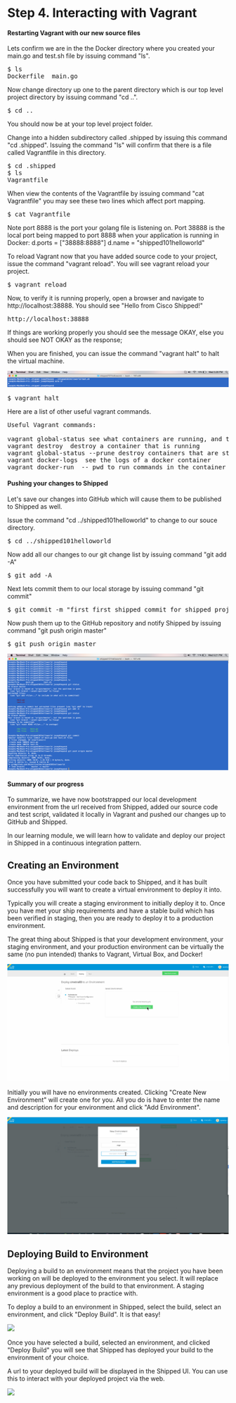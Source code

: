 # Step 4. Interacting with Vagrant #

#### Restarting Vagrant with our new source files
Lets confirm we are in the the Docker directory where you created your main.go and test.sh file by issuing command "ls".  

<pre>$ ls
Dockerfile	main.go	
</pre></li>

Now change directory up one to the parent directory which is our top level project directory by issuing command "cd ..". 

<pre>$ cd ..</pre></li>

You should now be at your top level project folder.

Change into a hidden subdirectory called .shipped by issuing this command "cd .shipped". Issuing the command "ls" will confirm that there is a file called Vagrantfile in this directory.

<pre>$ cd .shipped
$ ls
Vagrantfile
</pre></li>

When view the contents of the Vagrantfile by issuing command "cat Vagrantfile" you may see these two lines which affect port mapping. 

<pre>$ cat Vagrantfile
</pre></li>

Note port 8888 is the port your golang file is listening on. Port 38888 is the local port being mapped to port 8888 when your application is running in Docker:
        d.ports = ["38888:8888"]
        d.name = "shipped101helloworld"
  	  
To reload Vagrant now that you have added source code to your project, issue the command "vagrant reload". You will see vagrant reload your project.

<pre>$ vagrant reload
</pre></li>

Now, to verify it is running properly, open a browser and navigate to http://localhost:38888. You should see "Hello from Cisco Shipped!"

<pre>http://localhost:38888
</pre></li>

If things are working properly you should see the message OKAY, else you should see NOT OKAY as the response;

When you are finished, you can issue the command "vagrant halt" to halt the virtual machine.

![](https://github.com/CiscoCloud/Shipped-Learning-Labs/blob/master/shipped-101-first-project/src/posts/files/shipped-101-first-project/testshreturnszero.png)

<pre>$ vagrant halt
</pre></li>

Here are a list of other useful vagrant commands. 

<pre>
Useful Vagrant commands:

vagrant global-status see what containers are running, and their ids.
vagrant destroy <container_id> destroy a container that is running
vagrant global-status --prune destroy containers that are stopped.
vagrant docker-logs <container_id> see the logs of a docker container
vagrant docker-run <container_id> -- pwd to run commands in the container
</pre></li>

#### Pushing your changes to Shipped

Let's save our changes into GitHub which will cause them to be published to Shipped as well.

Issue the command "cd ../shipped101helloworld" to change to our souce directory.

<pre>$ cd ../shipped101helloworld
</pre></li>

Now add all our changes to our git change list by issuing command "git add -A"
<pre>$ git add -A
</pre></li>
Next lets commit them to our local storage by issuing command "git commit"
<pre>$ git commit -m "first first shipped commit for shipped project 101"
</pre></li>
Now push them up to the GitHub repository and notify Shipped by issuing command "git push origin master"

<pre>$ git push origin master
</pre></li>

![](https://github.com/CiscoCloud/Shipped-Learning-Labs/blob/master/shipped-101-first-project/src/posts/files/shipped-101-first-project/gitsubmitnpush.png)

#### Summary of our progress

To summarize, we have now bootstrapped our local development environment from the url received from Shipped, added our source code and test script, validated it locally in Vagrant and pushed our changes up to GitHub and Shipped.

In our learning module, we will learn how to validate and deploy our project in Shipped in a continuous integration pattern.

## Creating an Environment

Once you have submitted your code back to Shipped, and it has built successfully you will want to create a virtual environment to deploy it into. 

Typically you will create a staging environment to initially deploy it to. Once you have met your ship requirements and have a stable build which has been verified in staging, then you are ready to deploy it to a production environment.

The great thing about Shipped is that your development environment, your staging environment, and your production environment can be virtually the same (no pun intended) thanks to Vagrant, Virtual Box, and Docker!

![](https://github.com/CiscoCloud/Shipped-Learning-Labs/blob/master/shipped-101-first-project/src/posts/files/shipped-101-first-project/no_environment_created.png)

Initially you will have no environments created. Clicking "Create New Environment" will create one for you. All you do is have to enter the name and description for your environment and click "Add Environment".

![](https://github.com/CiscoCloud/Shipped-Learning-Labs/blob/master/shipped-101-first-project/src/posts/files/shipped-101-first-project/enter_environment_name.png)

## Deploying Build to Environment

Deploying a build to an environment means that the project you have been working on will be deployed to the environment you select. It will replace any previous deployment of the build to that environment. A staging environment is a good place to practice with.

To deploy a build to an environment in Shipped, select the build, select an environment, and click "Deploy Build". It is that easy!


![](https://github.com/CiscoCloud/shipped-user-guide/blob/master/build/images/walkthroughs/deploy_deploy.png)

Once you have selected a build, selected an environment, and clicked "Deploy Build" you will see that Shipped has deployed your build to the environment of your choice.

A url to your deployed build will be displayed in the Shipped UI. You can use this to interact with your deployed project via the web.

![](https://github.com/CiscoCloud/shipped-user-guide/blob/master/build/images/walkthroughs/deploy_done.png)
